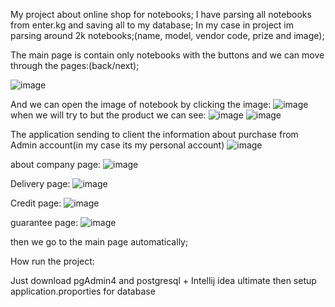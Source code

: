 My project about online shop for notebooks;
I have parsing all notebooks from enter.kg and saving all to my database;
In my case in project im parsing around 2k notebooks;(name, model, vendor code, prize and image);

The main page is contain only notebooks with the buttons and we can move through the pages:(back/next);

![image](https://user-images.githubusercontent.com/76080041/207892852-c461fea8-018d-4706-b5e8-2b757d4e6f9d.png)

And we can open the image of notebook by clicking the image:
![image](https://user-images.githubusercontent.com/76080041/207893040-0afb04ff-d9c1-47b5-a83d-8a3bf6aa7f4a.png)
 when we will try to but the product we can see:
 ![image](https://user-images.githubusercontent.com/76080041/207893272-dd82944c-501c-4222-a2d4-25a3086d26b0.png)
![image](https://user-images.githubusercontent.com/76080041/207893401-192abd7b-42e9-422d-bd65-2867b07345fa.png)

The application sending to client the information about purchase from Admin account(in my case its my personal account)
![image](https://user-images.githubusercontent.com/76080041/207894469-01511422-aae8-4f94-b1ac-14a373326cef.png)

about company page:
![image](https://user-images.githubusercontent.com/76080041/207895476-b96b9a02-a503-4a7e-b72d-8880889d3df7.png)

Delivery page:
![image](https://user-images.githubusercontent.com/76080041/207895564-ba44c47b-567a-41e7-863d-78f88b44a894.png)

Credit page:
![image](https://user-images.githubusercontent.com/76080041/207895615-0d70d687-4d71-4a76-9a20-8cf12d59c25d.png)

guarantee page:
![image](https://user-images.githubusercontent.com/76080041/207895779-396ddf75-0121-4827-a105-839f3256d528.png)



then we go to the main page automatically;

How run the project:

Just download pgAdmin4 and postgresql + Intellij idea ultimate
then setup application.proporties for database
